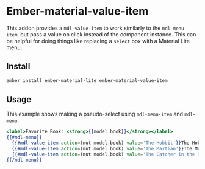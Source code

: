 # Ember-material-value-item

This addon provides a `mdl-value-item` to work similarly to the `mdl-menu-item`, but pass a value on click instead of the component instance.
This can be helpful for doing things like replacing a `select` box with a Material Lite menu.

## Install

```sh
ember install ember-material-lite ember-material-value-item
```

## Usage

This example shows making a pseudo-select using `mdl-menu-item` and `mdl-menu`:

```hbs
<label>Favorite Book: <strong>{{model.book}}</strong></label>
{{#mdl-menu}}
  {{#mdl-value-item action=(mut model.book) value='The Hobbit'}}The Hobbit{{/mdl-menu-item}}
  {{#mdl-value-item action=(mut model.book) value='The Martian'}}The Martian{{/mdl-menu-item}}
  {{#mdl-value-item action=(mut model.book) value='The Catcher in the Rye'}}The Catcher in the Rye{{/mdl-menu-item}}
{{/mdl-menu}}
```
